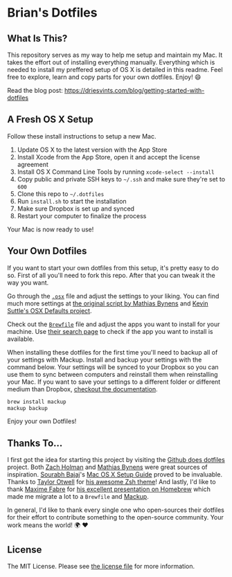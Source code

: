 # Brian's Dotfiles

## What Is This?

This repository serves as my way to help me setup and maintain my Mac. It takes the effort out of installing everything manually. Everything which is needed to install my preffered setup of OS X is detailed in this readme. Feel free to explore, learn and copy parts for your own dotfiles. Enjoy! :smile:

Read the blog post: https://driesvints.com/blog/getting-started-with-dotfiles

## A Fresh OS X Setup

Follow these install instructions to setup a new Mac.

1. Update OS X to the latest version with the App Store
1. Install Xcode from the App Store, open it and accept the license agreement
1. Install OS X Command Line Tools by running `xcode-select --install`
1. Copy public and private SSH keys to `~/.ssh` and make sure they're set to `600`
1. Clone this repo to `~/.dotfiles`
1. Run `install.sh` to start the installation
1. Make sure Dropbox is set up and synced
1. Restart your computer to finalize the process

Your Mac is now ready to use!

## Your Own Dotfiles

If you want to start your own dotfiles from this setup, it's pretty easy to do so. First of all you'll need to fork this repo. After that you can tweak it the way you want.

Go through the [`.osx`](./.osx) file and adjust the settings to your liking. You can find much more settings at [the original script by Mathias Bynens](https://github.com/mathiasbynens/dotfiles/blob/master/.osx) and [Kevin Suttle's OSX Defaults project](https://github.com/kevinSuttle/OSXDefaults).

Check out the [`Brewfile`](./Brewfile) file and adjust the apps you want to install for your machine. Use [their search page](https://caskroom.github.io/search) to check if the app you want to install is available.


When installing these dotfiles for the first time you'll need to backup all of your settings with Mackup. Install and backup your settings with the command below. Your settings will be synced to your Dropbox so you can use them to sync between computers and reinstall them when reinstalling your Mac. If you want to save your settings to a different folder or different medium than Dropbox, [checkout the documentation](https://github.com/lra/mackup#supported-storages).

```zsh
brew install mackup
mackup backup
```


Enjoy your own Dotfiles!

## Thanks To...

I first got the idea for starting this project by visiting the [Github does dotfiles](https://dotfiles.github.io/) project. Both [Zach Holman](https://github.com/holman/dotfiles) and [Mathias Bynens](https://github.com/mathiasbynens/dotfiles) were great sources of inspiration. [Sourabh Bajaj](https://twitter.com/sb2nov/)'s [Mac OS X Setup Guide](http://sourabhbajaj.com/mac-setup/) proved to be invaluable. Thanks to [Taylor Otwell](https://twitter.com/taylorotwell) for [his awesome Zsh theme](https://github.com/taylorotwell/shell)! And lastly, I'd like to thank [Maxime Fabre](https://twitter.com/anahkiasen) for [his excellent presentation on Homebrew](https://speakerdeck.com/anahkiasen/a-storm-homebrewin) which made me migrate a lot to a `Brewfile` and [Mackup](https://github.com/lra/mackup).

In general, I'd like to thank every single one who open-sources their dotfiles for their effort to contribute something to the open-source community. Your work means the world! :earth_africa: :heart:

## License

The MIT License. Please see [the license file](license.md) for more information.
